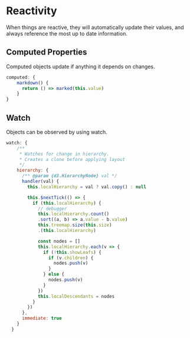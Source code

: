 # Reactivity

When things are reactive, they will automatically update their values, and always reference the most up to date information.

## Computed Properties

Computed objects update if anything it depends on changes.

```javascript
computed: {
    markdown() {
      return () => marked(this.value)
    }
}

```

## Watch

Objects can be observed by using watch.

```javascript
watch: {
    /**
     * Watches for change in hierarchy.
     * Creates a clone before applying layout
     */
    hierarchy: {
      /** @param {d3.HierarchyNode} val */
      handler(val) {
        this.localHierarchy = val ? val.copy() : null

        this.$nextTick(() => {
          if (this.localHierarchy) {
            // debugger
            this.localHierarchy.count()
            .sort((a, b) => a.value - b.value)
            this.treemap.size(this.size)
            .(this.localHierarchy)

            const nodes = []
            this.localHierarchy.each(v => {
              if (!this.showLeafs) {
                if (v.children) {
                  nodes.push(v)
                }
              } else {
                nodes.push(v)
              }
            })
            this.localDescendants = nodes
          }
        })
      },
      immediate: true
    }
  }
```

